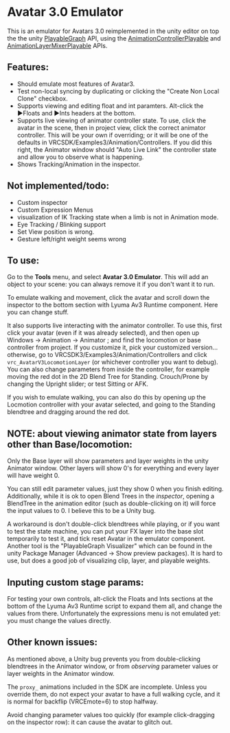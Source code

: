 # Avatar 3.0 Emulator
This is an emulator for Avatars 3.0 reimplemented in the unity editor on top the the unity [PlayableGraph](https://docs.unity3d.com/Manual/Playables-Graph.html) API, using the [AnimationControllerPlayable](https://docs.unity3d.com/2018.4/Documentation/ScriptReference/Animations.AnimatorControllerPlayable.html) and [AnimationLayerMixerPlayable](https://docs.unity3d.com/2018.4/Documentation/ScriptReference/Animations.AnimationLayerMixerPlayable.html) APIs.

## Features:
* Should emulate most features of Avatar3.
* Test non-local syncing by duplicating or clicking the "Create Non Local Clone" checkbox.
* Supports viewing and editing float and int paramters. Alt-click the ▶Floats and ▶Ints headers at the bottom.
* Supports live viewing of animator controller state. To use, click the avatar in the scene, then in project view, click the correct animator controller. This will be your own if overriding; or it will be one of the defaults in VRCSDK/Examples3/Animation/Controllers. If you did this right, the Animator window should "Auto Live Link" the controller state and allow you to observe what is happening.
* Shows Tracking/Animation in the inspector.

## Not implemented/todo:
* Custom inspector
* Custom Expression Menus
* visualization of IK Tracking state when a limb is not in Animation mode.
* Eye Tracking / Blinking support
* Set View position is wrong.
* Gesture left/right weight seems wrong

## To use:
Go to the **Tools** menu, and select **Avatar 3.0 Emulator**.
This will add an object to your scene: you can always remove it if you don't want it to run.

To emulate walking and movement, click the avatar and scroll down the inspector to the bottom section with Lyuma Av3 Runtime component. Here you can change stuff.

It also supports live interacting with the animator controller. To use this, first click your avatar (even if it was already selected), and then open up Windows -> Animation -> Animator ; and find the locomotion or base controller from project. If you customize it, pick your customized version... otherwise, go to VRCSDK3/Examples3/Animation/Controllers and click `vrc_AvatarV3LocomotionLayer` (or whichever controller you want to debug). You can also change parameters from inside the controller, for example moving the red dot in the 2D Blend Tree for Standing. Crouch/Prone by changing the Upright slider; or test Sitting or AFK.

If you wish to emulate walking, you can also do this by opening up the Locmotion controller with your avatar selected, and going to the Standing blendtree and dragging around the red dot.

## NOTE: about viewing animator state from layers other than Base/locomotion:
Only the Base layer will show parameters and layer weights in the unity Animator window. Other layers will show 0's for everything and every layer will have weight 0.

You can still edit parameter values, just they show 0 when you finish editing. Additionally, while it is ok to open Blend Trees in the *inspector*, opening a BlendTree in the animation editor (such as double-clicking on it) will force the input values to 0. I believe this to be a Unity bug.

A workaround is don't double-click blendtrees while playing, or if you want to test the state machine, you can put your FX layer into the base slot temporarily to test it, and tick reset Avatar in the emulator component. Another tool is the "PlayableGraph Visualizer" which can be found in the unity Package Manager (Advanced -> Show preview packages). It is hard to use, but does a good job of visualizing clip, layer, and playable weights.

## Inputing custom stage params:

For testing your own controls, alt-click the Floats and Ints sections at the bottom of the Lyuma Av3 Runtime script to expand them all, and change the values from there. Unfortunately the expressions menu is not emulated yet: you must change the values directly.

## Other known issues:

As mentioned above, a Unity bug prevents you from double-clicking blendtrees in the Animator window, or from *observing* parameter values or layer weights in the Animator window.

The `proxy_` animations included in the SDK are incomplete. Unless you override them, do not expect your avatar to have a full walking cycle, and it is normal for backflip (VRCEmote=6) to stop halfway.

Avoid changing parameter values too quickly (for example click-dragging on the inspector row): it can cause the avatar to glitch out.
